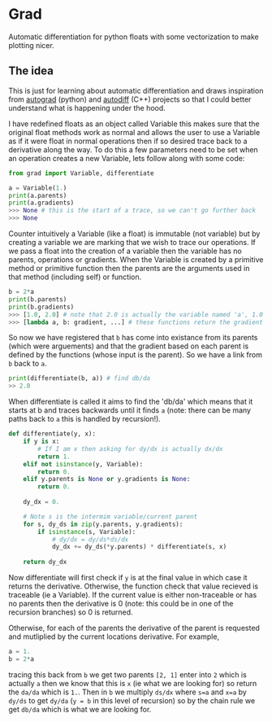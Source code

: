 # Grad
Automatic differentiation for python floats with some vectorization to make plotting nicer.

## The idea
This is just for learning about automatic differentiation and draws inspiration from [autograd](https://github.com/HIPS/autograd) (python) and [autodiff](https://github.com/autodiff/autodiff) (C++) projects so that I could better understand what is happening under the hood.

I have redefined floats as an object called Variable this makes sure that the original float methods work as normal and allows the user to use a Variable as if it were float in normal operations then if so desired trace back to a derivative along the way. To do this a few parameters need to be set when an operation creates a new Variable, lets follow along with some code:

```python
from grad import Variable, differentiate

a = Variable(1.)
print(a.parents)
print(a.gradients)
>>> None # this is the start of a trace, so we can't go further back
>>> None
```
Counter intuitively a Variable (like a float) is immutable (not variable) but by creating a variable we are marking that we wish to trace our operations. If we pass a float into the creation of a variable then the variable has no parents, operations or gradients. When the Variable is created by a primitive method or primitive function then the parents are the arguments used in that method (including self) or function.

```python
b = 2*a
print(b.parents)
print(b.gradients)
>>> [1.0, 2.0] # note that 2.0 is actually the variable named 'a', 1.0 is a float
>>> [lambda a, b: gradient, ...] # these functions return the gradient when passed parents
```

So now we have registered that `b` has come into existance from its parents (which were arguements) and that the gradient based on each parent is defined by the functions (whose input is the parent). So we have a link from `b` back to `a`.

```python
print(differentiate(b, a)) # find db/da
>> 2.0
```

When differentiate is called it aims to find the 'db/da' which means that it starts at b and traces backwards until it finds `a` (note: there can be many paths back to `a` this is handled by recursion!).

```python
def differentiate(y, x):
    if y is x:
        # If I am x then asking for dy/dx is actually dx/dx
        return 1.
    elif not isinstance(y, Variable):
        return 0.
    elif y.parents is None or y.gradients is None:
        return 0.
    
    dy_dx = 0.

    # Note s is the intermim variable/current parent
    for s, dy_ds in zip(y.parents, y.gradients):
        if isinstance(s, Variable):
            # dy/dx = dy/ds*ds/dx
            dy_dx += dy_ds(*y.parents) * differentiate(s, x)
    
    return dy_dx
```

Now differentiate will first check if `y` is at the final value in which case it returns the derivative. Otherwise, the function check that value recieved is traceable (ie a Variable). If the current value is either non-traceable or has no parents then the derivative is 0 (note: this could be in one of the recursion branches) so 0 is returned.

Otherwise, for each of the parents the derivative of the parent is requested and mutliplied by the current locations derivative. For example,

``` python
a = 1.
b = 2*a
```

tracing this back from `b` we get two parents `[2, 1]` enter into `2` which is actually `a` then we know that this is `x` (ie what we are looking for) so return the `da/da` which is `1.`. Then in `b` we multiply `ds/dx` where `s=a` and `x=a` by `dy/ds` to get `dy/da` (`y = b` in this level of recursion) so by the chain rule we get `db/da` which is what we are looking for.